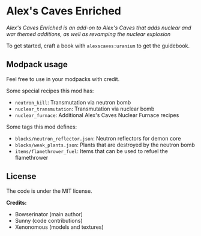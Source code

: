 # Alex's Caves Enriched

*Alex's Caves Enriched is an add-on to Alex's Caves that adds nuclear and war themed additions, as well as revamping the nuclear explosion*

To get started, craft a book with `alexscaves:uranium` to get the guidebook.

## Modpack usage

Feel free to use in your modpacks with credit.

Some special recipes this mod has:

- `neutron_kill`: Transmutation via neutron bomb
- `nuclear_transmutation`: Transmutation via nuclear bomb
- `nuclear_furnace`: Additional Alex's Caves Nuclear Furnace recipes

Some tags this mod defines:

- `blocks/neutron_reflector.json`: Neutron reflectors for demon core
- `blocks/weak_plants.json`: Plants that are destroyed by the neutron bomb
- `items/flamethrower_fuel`: Items that can be used to refuel the flamethrower

## License
The code is under the MIT license.

**Credits:**
- Bowserinator (main author)
- Sunny (code contributions)
- Xenonomous (models and textures)
